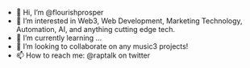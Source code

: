 - 👋 Hi, I’m @flourishprosper
- 👀 I’m interested in Web3, Web Development, Marketing Technology, Automation, AI, and anything cutting edge tech. 
- 🌱 I’m currently learning ...
- 💞️ I’m looking to collaborate on any music3 projects!
- 📫 How to reach me: @raptalk on twitter

<!---
flourishprosper/flourishprosper is a ✨ special ✨ repository because its `README.md` (this file) appears on your GitHub profile.
You can click the Preview link to take a look at your changes.
--->
